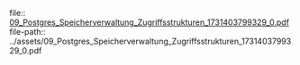 file:: [09_Postgres_Speicherverwaltung_Zugriffsstrukturen_1731403799329_0.pdf](../assets/09_Postgres_Speicherverwaltung_Zugriffsstrukturen_1731403799329_0.pdf)
file-path:: ../assets/09_Postgres_Speicherverwaltung_Zugriffsstrukturen_1731403799329_0.pdf

